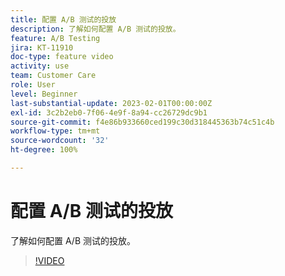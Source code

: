 ```yaml
---
title: 配置 A/B 测试的投放
description: 了解如何配置 A/B 测试的投放。
feature: A/B Testing
jira: KT-11910
doc-type: feature video
activity: use
team: Customer Care
role: User
level: Beginner
last-substantial-update: 2023-02-01T00:00:00Z
exl-id: 3c2b2eb0-7f06-4e9f-8a94-cc26729dc9b1
source-git-commit: f4e86b933660ced199c30d318445363b74c51c4b
workflow-type: tm+mt
source-wordcount: '32'
ht-degree: 100%

---
```


# 配置 A/B 测试的投放

了解如何配置 A/B 测试的投放。

>[!VIDEO](https://video.tv.adobe.com/v/3415929?quality=12&learn=on)
